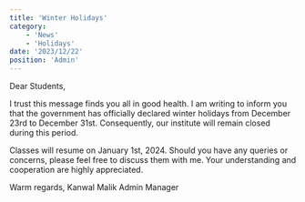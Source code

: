 ```yaml
---
title: 'Winter Holidays'
category:
    - 'News'
    - 'Holidays'
date: '2023/12/22'
position: 'Admin'
---
```

Dear Students,

I trust this message finds you all in good health. I am writing to inform you that the government has officially declared winter holidays from December 23rd to December 31st. Consequently, our institute will remain closed during this period.

Classes will resume on January 1st, 2024. Should you have any queries or concerns, please feel free to discuss them with me. Your understanding and cooperation are highly appreciated.

Warm regards,
Kanwal Malik
Admin Manager
